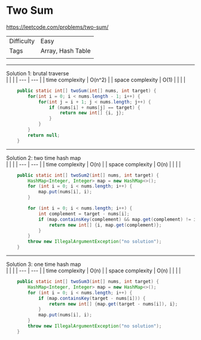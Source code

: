# Two Sum

https://leetcode.com/problems/two-sum/

|  |  |
|  ---  | ---  |
| Difficulty  | Easy |
| Tags  | Array, Hash Table |
|  |  |

---

Solution 1: brutal traverse  
|  |  |
|  ---  | ---  |
| time complexity | O(n^2) |
| space complexity | O(1) |
|  |  |

``` java
    public static int[] twoSum(int[] nums, int target) {
		for(int i = 0; i < nums.length - 1; i++) {
			for(int j = i + 1; j < nums.length; j++) {
				if (nums[i] + nums[j] == target) {
					return new int[] {i, j};
				}
			}
		}
		return null;
	}
```

---

Solution 2: two time hash map  
|  |  |
|  ---  | ---  |
| time complexity | O(n) |
| space complexity | O(n) |
|  |  |

``` java
    public static int[] twoSum2(int[] nums, int target) {
		HashMap<Integer, Integer> map = new HashMap<>();
		for (int i = 0; i < nums.length; i++) {
			map.put(nums[i], i);
		}

		for (int i = 0; i < nums.length; i++) {
			int complement = target - nums[i];
			if (map.containsKey(complement) && map.get(complement) != i) {
				return new int[] {i, map.get(complement)};
			}
		}
		throw new IllegalArgumentException("no solution");
	}
```

---

Solution 3: one time hash map  
|  |  |
|  ---  | ---  |
| time complexity | O(n) |
| space complexity | O(n) |
|  |  |


``` java
    public static int[] twoSum3(int[] nums, int target) {
		HashMap<Integer, Integer> map = new HashMap<>();
		for (int i = 0; i < nums.length; i++) {
			if (map.containsKey(target - nums[i])) {
				return new int[] {map.get(target - nums[i]), i};
			}
			map.put(nums[i], i);
		}
		throw new IllegalArgumentException("no solution");
	}
```
